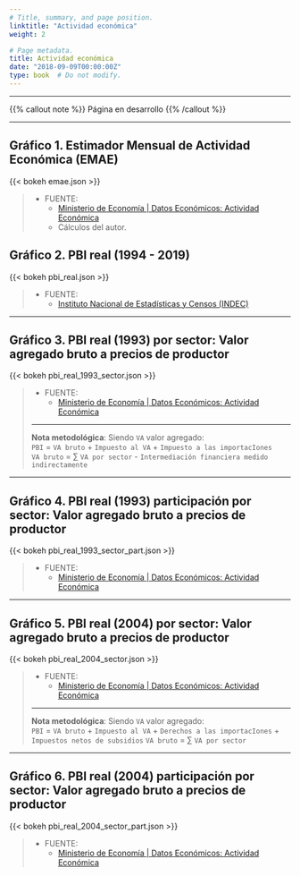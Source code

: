 ```yaml
---
# Title, summary, and page position.
linktitle: "Actividad económica"
weight: 2

# Page metadata.
title: Actividad económica
date: "2018-09-09T00:00:00Z"
type: book  # Do not modify.
---
```


---

{{% callout note %}}
Página en desarrollo
{{% /callout %}}

---

## Gráfico 1. Estimador Mensual de Actividad Económica (EMAE)

{{< bokeh emae.json >}}

> * FUENTE:
>   * [Ministerio de Economía | Datos Económicos: Actividad Económica](https://www.economia.gob.ar/datos/)
>   * Cálculos del autor.

## Gráfico 2. PBI real (1994 - 2019)

{{< bokeh pbi_real.json >}}

> * FUENTE:
>   * [Instituto Nacional de Estadísticas y Censos (INDEC)](https://www.indec.gob.ar/indec/web/Nivel4-Tema-3-9-47)

---

## Gráfico 3. PBI real (1993) por sector: Valor agregado bruto a precios de productor

{{< bokeh pbi_real_1993_sector.json >}}

> * FUENTE:
>   * [Ministerio de Economía | Datos Económicos: Actividad Económica](https://www.economia.gob.ar/datos/)
> ---
> **Nota metodológica**: Siendo `VA` valor agregado:  
> `PBI` =  `VA bruto` + `Impuesto al VA` + `Impuesto a las importacIones`  
> `VA bruto` = $\sum$ `VA por sector` - `Intermediación financiera medido indirectamente`

---

## Gráfico 4. PBI real (1993) participación por sector: Valor agregado bruto a precios de productor

{{< bokeh pbi_real_1993_sector_part.json >}}

> * FUENTE:
>   * [Ministerio de Economía | Datos Económicos: Actividad Económica](https://www.economia.gob.ar/datos/)

---

## Gráfico 5. PBI real (2004) por sector: Valor agregado bruto a precios de productor

{{< bokeh pbi_real_2004_sector.json >}}

> * FUENTE:
>   * [Ministerio de Economía | Datos Económicos: Actividad Económica](https://www.economia.gob.ar/datos/)
> ---
> **Nota metodológica**: Siendo `VA` valor agregado:  
> `PBI` =  `VA bruto` + `Impuesto al VA` + `Derechos a las importacIones` + `Impuestos netos de subsidios`
> `VA bruto` = $\sum$ `VA por sector`

---

## Gráfico 6. PBI real (2004) participación por sector: Valor agregado bruto a precios de productor

{{< bokeh pbi_real_2004_sector_part.json >}}

> * FUENTE:
>   * [Ministerio de Economía | Datos Económicos: Actividad Económica](https://www.economia.gob.ar/datos/)